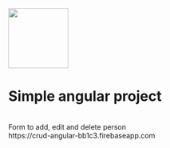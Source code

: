 <img src="https://upload.wikimedia.org/wikipedia/commons/c/cf/Angular_full_color_logo.svg" align="top" height="120"/>
<h1>Simple angular project</h1></br>
Form to add, edit and delete person </br>
https://crud-angular-bb1c3.firebaseapp.com
